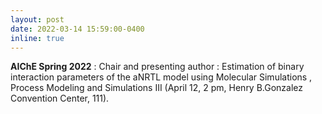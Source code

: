 ```yaml
---
layout: post
date: 2022-03-14 15:59:00-0400
inline: true
---
```


**AIChE Spring 2022** : Chair and presenting author : Estimation of binary interaction parameters of the aNRTL model using Molecular Simulations , Process Modeling and Simulations III (April 12, 2 pm, Henry B.Gonzalez Convention Center, 111).
